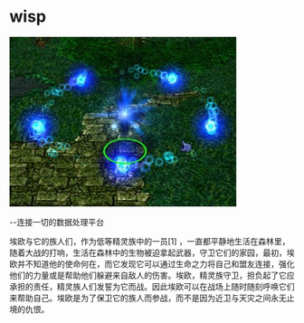 # wisp
![Image text](https://raw.githubusercontent.com/warlock-china/img/8a528938dc9fdc3bed376dd03753c02f02902f0c/wisp.jpg)

--连接一切的数据处理平台

   埃欧与它的族人们，作为低等精灵族中的一员[1]  ，一直都平静地生活在森林里，随着大战的打响，生活在森林中的生物被迫拿起武器，守卫它们的家园，最初，埃欧并不知道他的使命何在，而它发现它可以通过生命之力将自己和盟友连接，强化他们的力量或是帮助他们躲避来自敌人的伤害。埃欧，精灵族守卫，担负起了它应承担的责任，精灵族人们发誓为它而战。因此埃欧可以在战场上随时随刻呼唤它们来帮助自己。埃欧是为了保卫它的族人而参战，而不是因为近卫与天灾之间永无止境的仇恨。
